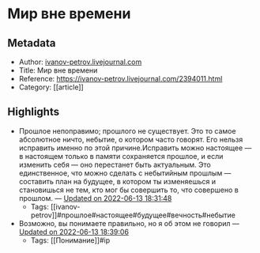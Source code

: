 # Мир вне времени

## Metadata
- Author: [ivanov-petrov.livejournal.com]()
- Title: Мир вне времени
- Reference: https://ivanov-petrov.livejournal.com/2394011.html
- Category: [[article]]

## Highlights
- Прошлое непоправимо; прошлого не существует. Это то самое абсолютное ничто, небытие, о котором часто говорят. Его нельзя исправить именно по этой причине.Исправить можно настоящее — в настоящем только в памяти сохраняется прошлое, и если изменить себя — оно перестанет быть актуальным. Это единственное, что можно сделать с небытийным прошлым — составить план на будущее, в котором ты изменяешься и становишься не тем, кто мог бы совершить то, что совершено в прошлом. — [Updated on 2022-06-13 18:31:48](https://hyp.is/8Imf1OstEeyEG68kv5WcIg/ivanov-petrov.livejournal.com/2394011.html)
   - Tags: [[ivanov-petrov]]#прошлое#настоящее#будущее#вечность#небытие
- Возможно, вы понимаете правильно, но я об этом не говорил — [Updated on 2022-06-13 18:39:06](https://hyp.is/9d9GzOsuEeyVGRtnz-jv_w/ivanov-petrov.livejournal.com/2394011.html)
   - Tags: [[Понимание]]#ip
